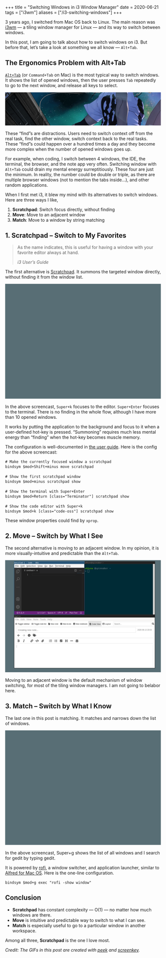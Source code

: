 +++
title = "Switching Windows in i3 Window Manager"
date = 2020-06-21
tags = ["i3wm"]
aliases = ["/i3-switching-windows"]
+++

3 years ago, I switched from Mac OS back to Linux. The main reason was [i3wm](https://i3wm.org/) — a tiling window manager for Linux — and its way to switch between windows.

In this post, I am going to talk about how to switch windows on i3. But before that, let’s take a look at something we all know — `Alt+Tab`.

## The Ergonomics Problem with Alt+Tab

[`Alt+Tab`](https://en.wikipedia.org/wiki/Alt-Tab) (or `Command+Tab` on Mac) is the most typical way to switch windows. It shows the list of opened windows, then the user presses `Tab` repeatedly to go to the next window, and release all keys to select.

![Alt+Tab](./alt_tab.gif)

These “find”s are distractions. Users need to switch context off from the real task, find the other window, switch context back to the real tasks. These “find”s could happen over a hundred times a day and they become more complex when the number of opened windows goes up.

For example, when coding, I switch between 4 windows, the IDE, the terminal, the browser, and the note app very often. Switching window with `Alt+Tab` could drain my mental energy surreptitiously. These four are just the minimum. In reality, the number could be double or triple, as there are multiple browser windows (not to mention the tabs inside…), and other random applications.

When I first met i3, it blew my mind with its alternatives to switch windows. Here are three ways I like,

1. **Scratchpad**: Switch focus directly, without finding
2. **Move**: Move to an adjacent window
3. **Match**: Move to a window by string matching

## 1. Scratchpad – Switch to My Favorites

>  As the name indicates, this is useful for having a window with your favorite editor always at hand. 
>
> *i3 User’s Guide*

The first alternative is [Scratchpad](https://i3wm.org/docs/userguide.html#_scratchpad). It summons the targeted window directly, without finding it from the window list.

![Scratchpad](./i3-scratchpad.gif)

In the above screencast, `Super+k` focuses to the editor. `Super+Enter` focuses to the terminal. There is no finding in the whole flow, although I have more than 10 opened windows.

It works by putting the application to the background and focus to it when a user-defined hot-key is pressed. “Summoning” requires much less mental energy than “finding” when the hot-key becomes muscle memory.

The configuration is well-documented in [the user guide](https://i3wm.org/docs/userguide.html#command_criteria). Here is the config for the above screencast:

```
# Make the currently focused window a scratchpad
bindsym $mod+Shift+minus move scratchpad

# Show the first scratchpad window
bindsym $mod+minus scratchpad show

# Show the terminal with Super+Enter
bindsym $mod+Return [class="Terminator"] scratchpad show

# Show the code editor with Super+k
bindsym $mod+k [class="code-oss"] scratchpad show
```

These window properties could find by `xprop`.

## 2. Move – Switch by What I See

The second alternative is moving to an adjacent window. In my opinion, it is more visually-intuitive and predictable than the `Alt+Tab`.

![Move](./i3-move.gif)


Moving to an adjacent window is the default mechanism of window switching, for most of the tiling window managers. I am not going to belabor here.

## 3. Match – Switch by What I Know

The last one in this post is matching. It matches and narrows down the list of windows.

![Match](./i3-match.gif)


In the above screencast, Super+g shows the list of all windows and I search for gedit by typing gedit.

It is powered by [rofi](https://github.com/davatorium/rofi), a window switcher, and application launcher, similar to [Alfred for Mac OS](https://www.alfredapp.com/). Here is the one-line configuration.

```
bindsym $mod+g exec "rofi -show window"
```

## Conclusion
- **Scratchpad** has constant complexity — O(1) — no matter how much windows are there.
- **Move** is intuitive and predictable way to switch to what I can see.
- **Match** is especially useful to go to a particular window in another workspace.

Among all three, **Scratchpad** is the one I love most.

*Credit: The GIFs in this post are created with [peek](https://github.com/phw/peek) and [screenkey](https://www.thregr.org/~wavexx/software/screenkey/).*
